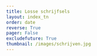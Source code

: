 ```yaml
---
title: Losse schrijfsels
layout: index_tn
order: date
reverse: True
pager: False
excludefuture: True
thumbnail: /images/schrijven.jpg
---
```

